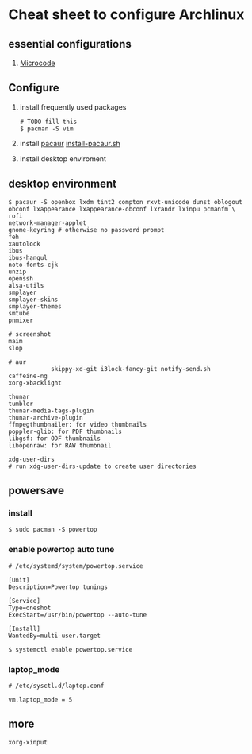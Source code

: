 # Cheat sheet to configure Archlinux

## essential configurations

1. [Microcode](https://wiki.archlinux.org/index.php/Microcode)

## Configure

1. install frequently used packages

   ``` shell
   # TODO fill this
   $ pacman -S vim
   ```
1. install [pacaur](https://github.com/rmarquis/pacaur)
   [install-pacaur.sh](https://gist.github.com/rumpelsepp/d646750910be19332753)
1. install desktop enviroment

## desktop environment

``` shell
$ pacaur -S openbox lxdm tint2 compton rxvt-unicode dunst oblogout obconf lxappearance lxappearance-obconf lxrandr lxinpu pcmanfm \
rofi
network-manager-applet
gnome-keyring # otherwise no password prompt
feh
xautolock
ibus
ibus-hangul
noto-fonts-cjk
unzip
openssh
alsa-utils
smplayer
smplayer-skins
smplayer-themes
smtube
pnmixer

# screenshot
maim
slop

# aur
            skippy-xd-git i3lock-fancy-git notify-send.sh
caffeine-ng
xorg-xbacklight

thunar
tumbler
thunar-media-tags-plugin
thunar-archive-plugin
ffmpegthumbnailer: for video thumbnails
poppler-glib: for PDF thumbnails
libgsf: for ODF thumbnails
libopenraw: for RAW thumbnail

xdg-user-dirs
# run xdg-user-dirs-update to create user directories

```

## powersave

### install
``` shell
$ sudo pacman -S powertop
```

### enable powertop auto tune

```
# /etc/systemd/system/powertop.service

[Unit]
Description=Powertop tunings

[Service]
Type=oneshot
ExecStart=/usr/bin/powertop --auto-tune

[Install]
WantedBy=multi-user.target
```

``` shell
$ systemctl enable powertop.service
```

### laptop\_mode

```
# /etc/sysctl.d/laptop.conf

vm.laptop_mode = 5
```



## more
```
xorg-xinput
```
